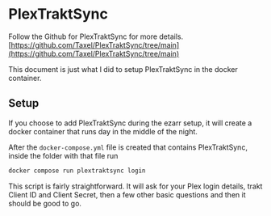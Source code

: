 # PlexTraktSync

Follow the Github for PlexTraktSync for more details. [https://github.com/Taxel/PlexTraktSync/tree/main](https://github.com/Taxel/PlexTraktSync/tree/main)

This document is just what I did to setup PlexTraktSync in the docker container.

## Setup

If you choose to add PlexTraktSync during the ezarr setup, it will create a docker container that runs day in the middle of the night.

After the `docker-compose.yml` file is created that contains PlexTraktSync, inside the folder with that file run

```sh
docker compose run plextraktsync login
```

This script is fairly straightforward. It will ask for your Plex login details, trakt Client ID and Client Secret, then a few other basic questions and then it should be good to go.
